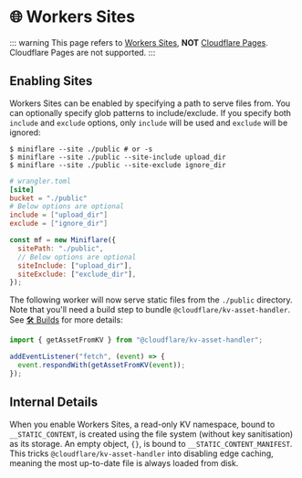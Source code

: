# 🌐 Workers Sites

<!--prettier-ignore-start-->
::: warning
This page refers to
[Workers Sites](https://developers.cloudflare.com/workers/platform/sites),
**NOT** [Cloudflare Pages](https://pages.cloudflare.com/). Cloudflare Pages are
not supported.
:::
<!--prettier-ignore-end-->

## Enabling Sites

Workers Sites can be enabled by specifying a path to serve files from. You can
optionally specify glob patterns to include/exclude. If you specify both
`include` and `exclude` options, only `include` will be used and `exclude` will
be ignored:

```shell
$ miniflare --site ./public # or -s
$ miniflare --site ./public --site-include upload_dir
$ miniflare --site ./public --site-exclude ignore_dir
```

```toml
# wrangler.toml
[site]
bucket = "./public"
# Below options are optional
include = ["upload_dir"]
exclude = ["ignore_dir"]
```

```js
const mf = new Miniflare({
  sitePath: "./public",
  // Below options are optional
  siteInclude: ["upload_dir"],
  siteExclude: ["exclude_dir"],
});
```

The following worker will now serve static files from the `./public` directory.
Note that you'll need a build step to bundle `@cloudflare/kv-asset-handler`. See
[🛠 Builds](/builds.html) for more details:

```js
import { getAssetFromKV } from "@cloudflare/kv-asset-handler";

addEventListener("fetch", (event) => {
  event.respondWith(getAssetFromKV(event));
});
```

## Internal Details

When you enable Workers Sites, a read-only KV namespace, bound to
`__STATIC_CONTENT`, is created using the file system (without key sanitisation)
as its storage. An empty object, `{}`, is bound to `__STATIC_CONTENT_MANIFEST`.
This tricks `@cloudflare/kv-asset-handler` into disabling edge caching, meaning
the most up-to-date file is always loaded from disk.
